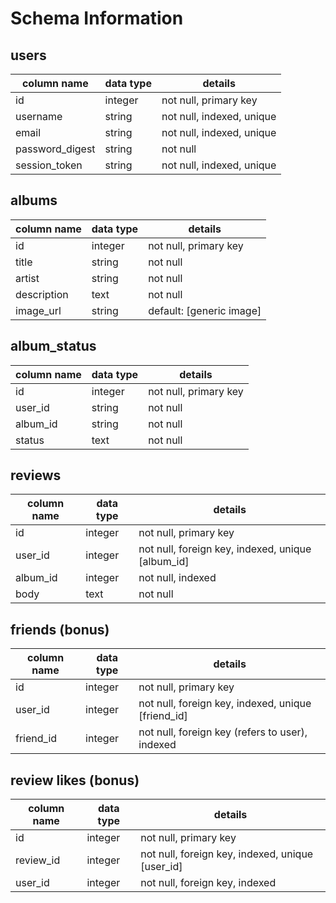 # Schema Information

## users
column name     | data type | details
----------------|-----------|-----------------------
id              | integer   | not null, primary key
username        | string    | not null, indexed, unique
email           | string    | not null, indexed, unique
password_digest | string    | not null
session_token   | string    | not null, indexed, unique

## albums
column name | data type | details
------------|-----------|-----------------------
id          | integer   | not null, primary key
title       | string    | not null
artist      | string    | not null
description | text      | not null
image_url   | string    | default: [generic image]

## album_status
column name | data type | details
------------|-----------|-----------------------
id          | integer   | not null, primary key
user_id     | string    | not null
album_id    | string    | not null
status      | text      | not null

## reviews
column name | data type | details
------------|-----------|-----------------------
id          | integer   | not null, primary key
user_id     | integer   | not null, foreign key, indexed, unique [album_id]
album_id    | integer   | not null, indexed
body        | text      | not null

## friends (bonus)
column name | data type | details
------------|-----------|-----------------------
id          | integer   | not null, primary key
user_id     | integer   | not null, foreign key, indexed, unique [friend_id]
friend_id   | integer   | not null, foreign key (refers to user), indexed

## review likes (bonus)
column name | data type | details
------------|-----------|-----------------------
id          | integer   | not null, primary key
review_id   | integer   | not null, foreign key, indexed, unique [user_id]
user_id     | integer   | not null, foreign key, indexed

